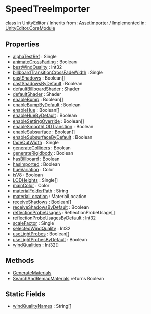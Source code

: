 # SpeedTreeImporter
class in UnityEditor
 / Inherits from: <a href="https://docs.unity3d.com/6000.0/Documentation/ScriptReference/AssetImporter.html" target="_blank">AssetImporter</a> / Implemented in: <a href="https://docs.unity3d.com/6000.0/Documentation/ScriptReference/UnityEditor.CoreModule.html" target="_blank">UnityEditor.CoreModule</a>
## Properties
- <a href="https://docs.unity3d.com/6000.0/Documentation/ScriptReference/SpeedTreeImporter-alphaTestRef.html" target="_blank">alphaTestRef</a> : Single
- <a href="https://docs.unity3d.com/6000.0/Documentation/ScriptReference/SpeedTreeImporter-animateCrossFading.html" target="_blank">animateCrossFading</a> : Boolean
- <a href="https://docs.unity3d.com/6000.0/Documentation/ScriptReference/SpeedTreeImporter-bestWindQuality.html" target="_blank">bestWindQuality</a> : Int32
- <a href="https://docs.unity3d.com/6000.0/Documentation/ScriptReference/SpeedTreeImporter-billboardTransitionCrossFadeWidth.html" target="_blank">billboardTransitionCrossFadeWidth</a> : Single
- <a href="https://docs.unity3d.com/6000.0/Documentation/ScriptReference/SpeedTreeImporter-castShadows.html" target="_blank">castShadows</a> : Boolean[]
- <a href="https://docs.unity3d.com/6000.0/Documentation/ScriptReference/SpeedTreeImporter-castShadowsByDefault.html" target="_blank">castShadowsByDefault</a> : Boolean
- <a href="https://docs.unity3d.com/6000.0/Documentation/ScriptReference/SpeedTreeImporter-defaultBillboardShader.html" target="_blank">defaultBillboardShader</a> : Shader
- <a href="https://docs.unity3d.com/6000.0/Documentation/ScriptReference/SpeedTreeImporter-defaultShader.html" target="_blank">defaultShader</a> : Shader
- <a href="https://docs.unity3d.com/6000.0/Documentation/ScriptReference/SpeedTreeImporter-enableBump.html" target="_blank">enableBump</a> : Boolean[]
- <a href="https://docs.unity3d.com/6000.0/Documentation/ScriptReference/SpeedTreeImporter-enableBumpByDefault.html" target="_blank">enableBumpByDefault</a> : Boolean
- <a href="https://docs.unity3d.com/6000.0/Documentation/ScriptReference/SpeedTreeImporter-enableHue.html" target="_blank">enableHue</a> : Boolean[]
- <a href="https://docs.unity3d.com/6000.0/Documentation/ScriptReference/SpeedTreeImporter-enableHueByDefault.html" target="_blank">enableHueByDefault</a> : Boolean
- <a href="https://docs.unity3d.com/6000.0/Documentation/ScriptReference/SpeedTreeImporter-enableSettingOverride.html" target="_blank">enableSettingOverride</a> : Boolean[]
- <a href="https://docs.unity3d.com/6000.0/Documentation/ScriptReference/SpeedTreeImporter-enableSmoothLODTransition.html" target="_blank">enableSmoothLODTransition</a> : Boolean
- <a href="https://docs.unity3d.com/6000.0/Documentation/ScriptReference/SpeedTreeImporter-enableSubsurface.html" target="_blank">enableSubsurface</a> : Boolean[]
- <a href="https://docs.unity3d.com/6000.0/Documentation/ScriptReference/SpeedTreeImporter-enableSubsurfaceByDefault.html" target="_blank">enableSubsurfaceByDefault</a> : Boolean
- <a href="https://docs.unity3d.com/6000.0/Documentation/ScriptReference/SpeedTreeImporter-fadeOutWidth.html" target="_blank">fadeOutWidth</a> : Single
- <a href="https://docs.unity3d.com/6000.0/Documentation/ScriptReference/SpeedTreeImporter-generateColliders.html" target="_blank">generateColliders</a> : Boolean
- <a href="https://docs.unity3d.com/6000.0/Documentation/ScriptReference/SpeedTreeImporter-generateRigidbody.html" target="_blank">generateRigidbody</a> : Boolean
- <a href="https://docs.unity3d.com/6000.0/Documentation/ScriptReference/SpeedTreeImporter-hasBillboard.html" target="_blank">hasBillboard</a> : Boolean
- <a href="https://docs.unity3d.com/6000.0/Documentation/ScriptReference/SpeedTreeImporter-hasImported.html" target="_blank">hasImported</a> : Boolean
- <a href="https://docs.unity3d.com/6000.0/Documentation/ScriptReference/SpeedTreeImporter-hueVariation.html" target="_blank">hueVariation</a> : Color
- <a href="https://docs.unity3d.com/6000.0/Documentation/ScriptReference/SpeedTreeImporter-isV8.html" target="_blank">isV8</a> : Boolean
- <a href="https://docs.unity3d.com/6000.0/Documentation/ScriptReference/SpeedTreeImporter-LODHeights.html" target="_blank">LODHeights</a> : Single[]
- <a href="https://docs.unity3d.com/6000.0/Documentation/ScriptReference/SpeedTreeImporter-mainColor.html" target="_blank">mainColor</a> : Color
- <a href="https://docs.unity3d.com/6000.0/Documentation/ScriptReference/SpeedTreeImporter-materialFolderPath.html" target="_blank">materialFolderPath</a> : String
- <a href="https://docs.unity3d.com/6000.0/Documentation/ScriptReference/SpeedTreeImporter-materialLocation.html" target="_blank">materialLocation</a> : MaterialLocation
- <a href="https://docs.unity3d.com/6000.0/Documentation/ScriptReference/SpeedTreeImporter-receiveShadows.html" target="_blank">receiveShadows</a> : Boolean[]
- <a href="https://docs.unity3d.com/6000.0/Documentation/ScriptReference/SpeedTreeImporter-receiveShadowsByDefault.html" target="_blank">receiveShadowsByDefault</a> : Boolean
- <a href="https://docs.unity3d.com/6000.0/Documentation/ScriptReference/SpeedTreeImporter-reflectionProbeUsages.html" target="_blank">reflectionProbeUsages</a> : ReflectionProbeUsage[]
- <a href="https://docs.unity3d.com/6000.0/Documentation/ScriptReference/SpeedTreeImporter-reflectionProbeUsagesByDefault.html" target="_blank">reflectionProbeUsagesByDefault</a> : Int32
- <a href="https://docs.unity3d.com/6000.0/Documentation/ScriptReference/SpeedTreeImporter-scaleFactor.html" target="_blank">scaleFactor</a> : Single
- <a href="https://docs.unity3d.com/6000.0/Documentation/ScriptReference/SpeedTreeImporter-selectedWindQuality.html" target="_blank">selectedWindQuality</a> : Int32
- <a href="https://docs.unity3d.com/6000.0/Documentation/ScriptReference/SpeedTreeImporter-useLightProbes.html" target="_blank">useLightProbes</a> : Boolean[]
- <a href="https://docs.unity3d.com/6000.0/Documentation/ScriptReference/SpeedTreeImporter-useLightProbesByDefault.html" target="_blank">useLightProbesByDefault</a> : Boolean
- <a href="https://docs.unity3d.com/6000.0/Documentation/ScriptReference/SpeedTreeImporter-windQualities.html" target="_blank">windQualities</a> : Int32[]
## Methods
- <a href="https://docs.unity3d.com/6000.0/Documentation/ScriptReference/SpeedTreeImporter.GenerateMaterials.html" target="_blank">GenerateMaterials</a>
- <a href="https://docs.unity3d.com/6000.0/Documentation/ScriptReference/SpeedTreeImporter.SearchAndRemapMaterials.html" target="_blank">SearchAndRemapMaterials</a> returns Boolean
## Static Fields
- <a href="https://docs.unity3d.com/6000.0/Documentation/ScriptReference/SpeedTreeImporter-windQualityNames.html" target="_blank">windQualityNames</a> : String[]
